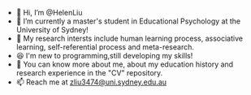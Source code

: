 - 👋 Hi, I’m @HelenLiu
- 👀 I’m currently a master's student in Educational Psychology at the University of Sydney!
- 🌱 My research intersts include human learning process, associative learning, self-referential process and meta-research. 
- 😆 I'm new to programming,still developing my skills!
- 📸 You can know more about me, about my education history and research experience in the "CV" repository. 
- 📫 Reach me at zliu3474@uni.sydney.edu.au 

<!---
HelenLiu0609/HelenLiu0609 is a ✨ special ✨ repository because its `README.md` (this file) appears on your GitHub profile.
You can click the Preview link to take a look at your changes.
--->
